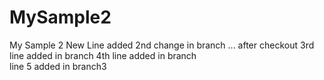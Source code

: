 # MySample2
My Sample 2
New Line added
2nd change in branch ... after checkout
3rd line added in branch
4th line added in branch  
line 5 added in branch3 
